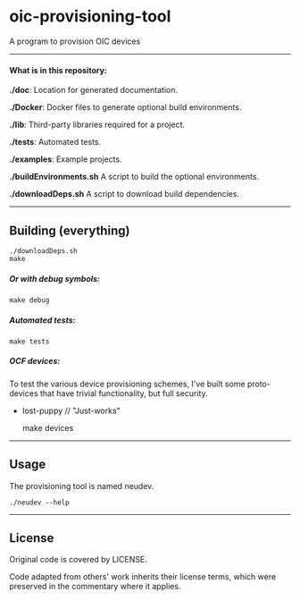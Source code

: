 # oic-provisioning-tool
A program to provision OIC devices

----------------------

#### What is in this repository:
**./doc**:  Location for generated documentation.

**./Docker**:  Docker files to generate optional build environments.

**./lib**:  Third-party libraries required for a project.

**./tests**:  Automated tests.

**./examples**:  Example projects.

**./buildEnvironments.sh**   A script to build the optional environments.

**./downloadDeps.sh**   A script to download build dependencies.

----------------------

## Building (everything)

    ./downloadDeps.sh
    make

##### Or with debug symbols:

    make debug

##### Automated tests:

    make tests

##### OCF devices:
To test the various device provisioning schemes, I've built some proto-devices
that have trivial functionality, but full security.

  * lost-puppy       // "Just-works"

    make devices


----------------------

## Usage
The provisioning tool is named neudev.

    ./neudev --help

----------------------
## License
Original code is covered by LICENSE.

Code adapted from others' work inherits their license terms, which were preserved in the commentary where it applies.
